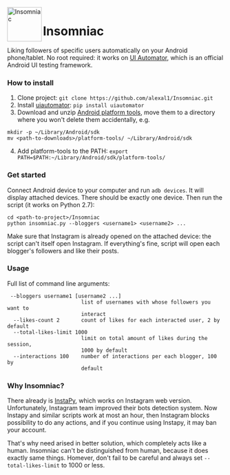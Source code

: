 <img align="left" width="80" height="80" src="https://raw.githubusercontent.com/alexal1/Insomniac/master/res/icon.jpg" alt="Insomniac">

# Insomniac
Liking followers of specific users automatically on your Android phone/tablet. No root required: it works on [UI Automator](https://developer.android.com/training/testing/ui-automator), which is an official Android UI testing framework.

### How to install
1. Clone project: `git clone https://github.com/alexal1/Insomniac.git`
2. Install [uiautomator](https://github.com/xiaocong/uiautomator): `pip install uiautomator`
3. Download and unzip [Android platform tools](https://developer.android.com/studio/releases/platform-tools), move them to a directory where you won't delete them accidentally, e.g.
```
mkdir -p ~/Library/Android/sdk
mv <path-to-downloads>/platform-tools/ ~/Library/Android/sdk
```
4. Add platform-tools to the PATH: `export PATH=$PATH:~/Library/Android/sdk/platform-tools/`

### Get started
Connect Android device to your computer and run `adb devices`. It will display attached devices. There should be exactly one device. Then run the script (it works on Python 2.7):
```
cd <path-to-project>/Insomniac
python insomniac.py --bloggers <username1> <username2> ...
```
Make sure that Instagram is already opened on the attached device: the script can't itself open Instagram. If everything's fine, script will open each blogger's followers and like their posts.

### Usage
Full list of command line arguments:
```
 --bloggers username1 [username2 ...]
                        list of usernames with whose followers you want to
                        interact
  --likes-count 2       count of likes for each interacted user, 2 by default
  --total-likes-limit 1000
                        limit on total amount of likes during the session,
                        1000 by default
  --interactions 100    number of interactions per each blogger, 100 by
                        default
```

### Why Insomniac?
There already is [InstaPy](https://github.com/timgrossmann/InstaPy), which works on Instagram web version. Unfortunately, Instagram team improved their bots detection system. Now Instapy and similar scripts work at most an hour, then Instagram blocks possibility to do any actions, and if you continue using Instapy, it may ban your account.

That's why need arised in better solution, which completely acts like a human. Insomniac can't be distinguished from human, because it does exactly same things. Homever, don't fail to be careful and always set `--total-likes-limit` to 1000 or less.
